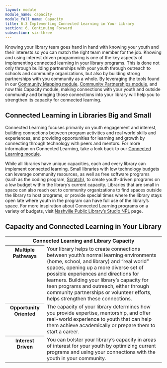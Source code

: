 ```yaml
---
layout: module
module_name: capacity
module_full_name: Capacity
title: 6.3 Implementing Connected Learning in Your Library
section: 6. Continuing Forward
subsection: six-three
---
```


Knowing your library team goes hand in hand with knowing your youth and their interests so you can match the right team member for the job. Knowing and using interest driven programming is one of the key aspects of implementing connected learning in your library programs. This is done not only through building partnerships with your youth through outreach to schools and community organizations, but also by building strong partnerships with you community as a whole. By leveraging the tools found in our <a href="{{site.url}}{{site.baseurl}}/modules/communitymapping/index.html">Community Mapping module</a>, <a href="{{site.url}}{{site.baseurl}}/modules/partnerships/index.html">Community Partnerships module</a>, and now this Capacity module, making connections with your youth and outside community and bringing those connections into your library will help you to strengthen its capacity for connected learning. 

## Connected Learning in Libraries Big and Small

Connected Learning focuses primarily on youth engagement and interest, building connections between program activities and real world skills and experiences, and providing opportunities for learning and growth by connecting through technology with peers and mentors. For more information on Connected Learning, take a look back to our <a href="{{site.url}}{{site.baseurl}}/modules/introduction/index.html">Connected Learning module</a>. 

While all libraries have unique capacities, each and every library can implement connected learning. Small libraries with low technology budgets can leverage community resources, as well as free software programs (such as the coding program, <a href="https://scratch.mit.edu/" target="_blank">Scratch</a>), to create youth-driven programs on a low budget within the library’s current capacity. Libraries that are small in space can also reach out to community organizations to find spaces outside the library to host programs, or provide special times where the library stays open late where youth in the program can have full use of the library’s space. For more inspiration about Connected Learning programs on a variety of budgets, visit <a href="http://nashvillepubliclibrary.org/studionpl/" target="_blank">Nashville Public Library’s Studio NPL</a> page. 

## Capacity and Connected Learning in Your Library

<table class="colorful-th">
  <tr><th colspan="2" class="th-black">Connected Learning and Library Capacity</th></tr>
  <tr><th  valign="top" width="25%"><b>Multiple Pathways</b></th><td>Your library helps to create connections between youth’s normal learning environments (home, school, and library) and “real world” spaces, opening up a more diverse set of possible experiences and directions for learners. Building your library’s capacity for teen programs and outreach, either through community partnerships or volunteer efforts, helps strengthen these connections.</td></tr>
  <tr><th valign="top" width="25%"><b>Opportunity Oriented</b></th><td>The capacity of your library determines how you provide expertise, mentorship, and offer real-world experience to youth that can help them achieve academically or prepare them to start a career.</td></tr>
  <tr><th valign="top" width="25%">Interest Driven</th><td>You can bolster your library’s capacity in areas of interest for your youth by optimizing current programs and using your connections with the youth in your community.</td></tr>
</table>
